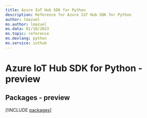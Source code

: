 ```yaml
---
title: Azure IoT Hub SDK for Python
description: Reference for Azure IoT Hub SDK for Python
author: lmazuel
ms.author: lmazuel
ms.data: 01/18/2023
ms.topic: reference
ms.devlang: python
ms.service: iothub
---
```

# Azure IoT Hub SDK for Python - preview
## Packages - preview
[!INCLUDE [packages](iot-hub-index.md)]